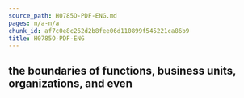 ```yaml
---
source_path: H0785O-PDF-ENG.md
pages: n/a-n/a
chunk_id: af7c0e8c262d2b8fee06d110899f545221ca86b9
title: H0785O-PDF-ENG
---
```

## the boundaries of functions, business units, organizations, and even
